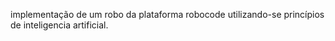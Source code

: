 implementação de um robo da plataforma robocode utilizando-se princípios de inteligencia artificial.